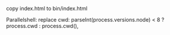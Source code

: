 copy index.html to bin/index.html

Parallelshell: replace
cwd: parseInt(process.versions.node) < 8 ? process.cwd : process.cwd(),